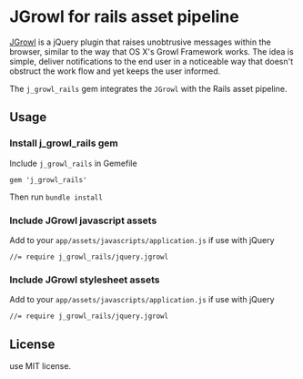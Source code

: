 # JGrowl for rails asset pipeline

[JGrowl](https://github.com/stanlemon/jGrowl) is a jQuery plugin that raises unobtrusive messages within the browser, similar to the way that OS X's Growl Framework works. The idea is simple, deliver notifications to the end user in a noticeable way that doesn't obstruct the work flow and yet keeps the user informed.

The `j_growl_rails` gem integrates the `JGrowl` with the Rails asset pipeline.

## Usage

### Install j_growl_rails gem

Include `j_growl_rails` in Gemefile

    gem 'j_growl_rails'

Then run `bundle install`

### Include JGrowl javascript assets

Add to your `app/assets/javascripts/application.js` if use with jQuery

    //= require j_growl_rails/jquery.jgrowl

### Include JGrowl stylesheet assets

Add to your `app/assets/javascripts/application.js` if use with jQuery

    //= require j_growl_rails/jquery.jgrowl

## License

use MIT license.